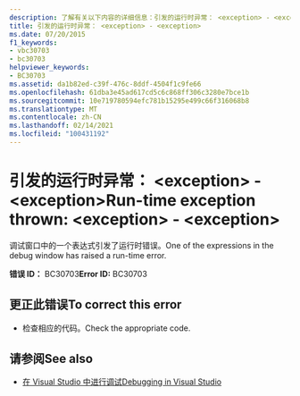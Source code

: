 ```yaml
---
description: 了解有关以下内容的详细信息：引发的运行时异常： <exception> - <exception>
title: 引发的运行时异常： <exception> - <exception>
ms.date: 07/20/2015
f1_keywords:
- vbc30703
- bc30703
helpviewer_keywords:
- BC30703
ms.assetid: da1b82ed-c39f-476c-8ddf-4504f1c9fe66
ms.openlocfilehash: 61dba3e45ad617cd5c6c868ff306c3280e7bce1b
ms.sourcegitcommit: 10e719780594efc781b15295e499c66f316068b8
ms.translationtype: MT
ms.contentlocale: zh-CN
ms.lasthandoff: 02/14/2021
ms.locfileid: "100431192"
---
```

# <a name="run-time-exception-thrown-exception---exception"></a><span data-ttu-id="c3806-103">引发的运行时异常： \<exception> -\<exception></span><span class="sxs-lookup"><span data-stu-id="c3806-103">Run-time exception thrown: \<exception> - \<exception></span></span>

<span data-ttu-id="c3806-104">调试窗口中的一个表达式引发了运行时错误。</span><span class="sxs-lookup"><span data-stu-id="c3806-104">One of the expressions in the debug window has raised a run-time error.</span></span>  
  
 <span data-ttu-id="c3806-105">**错误 ID：** BC30703</span><span class="sxs-lookup"><span data-stu-id="c3806-105">**Error ID:** BC30703</span></span>  
  
## <a name="to-correct-this-error"></a><span data-ttu-id="c3806-106">更正此错误</span><span class="sxs-lookup"><span data-stu-id="c3806-106">To correct this error</span></span>  
  
- <span data-ttu-id="c3806-107">检查相应的代码。</span><span class="sxs-lookup"><span data-stu-id="c3806-107">Check the appropriate code.</span></span>  
  
## <a name="see-also"></a><span data-ttu-id="c3806-108">请参阅</span><span class="sxs-lookup"><span data-stu-id="c3806-108">See also</span></span>

- [<span data-ttu-id="c3806-109">在 Visual Studio 中进行调试</span><span class="sxs-lookup"><span data-stu-id="c3806-109">Debugging in Visual Studio</span></span>](/visualstudio/debugger/debugger-feature-tour)

